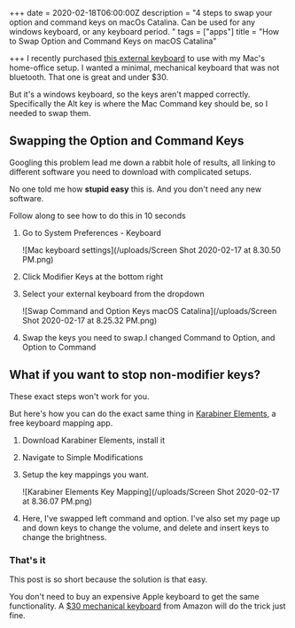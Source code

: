 +++
date = 2020-02-18T06:00:00Z
description = "4 steps to swap your option and command keys on macOs Catalina. Can be used for any windows keyboard, or any keyboard period. "
tags = ["apps"]
title = "How to Swap Option and Command Keys on macOS Catalina"

+++
I recently purchased [this external keyboard](https://amzn.to/2wkqrdG) to use with my Mac's home-office setup. I wanted a minimal, mechanical keyboard that was not bluetooth. That one is great and under $30.

But it's a windows keyboard, so the keys aren't mapped correctly. Specifically the Alt key is where the Mac Command key should be, so I needed to swap them.

## Swapping the Option and Command Keys

Googling this problem lead me down a rabbit hole of results, all linking to different software you need to download with complicated setups.

No one told me how **stupid easy** this is. And you don't need any new software.

Follow along to see how to do this in 10 seconds

1. Go to System Preferences - Keyboard

   ![Mac keyboard settings](/uploads/Screen Shot 2020-02-17 at 8.30.50 PM.png)
2. Click Modifier Keys at the bottom right
3. Select your external keyboard from the dropdown

   ![Swap Command and Option Keys macOS Catalina](/uploads/Screen Shot 2020-02-17 at 8.25.32 PM.png)
4. Swap the keys you need to swap.I changed Command to Option, and Option to Command

## What if you want to stop non-modifier keys?

These exact steps won't work for you.

But here's how you can do the exact same thing in [Karabiner Elements](https://pqrs.org/osx/karabiner/), a free keyboard mapping app. 

1. Download Karabiner Elements, install it
2. Navigate to Simple Modifications
3. Setup the key mappings you want.

   ![Karabiner Elements Key Mapping](/uploads/Screen Shot 2020-02-17 at 8.36.07 PM.png)
4. Here, I've swapped left command and option. I've also set my page up and down keys to change the volume, and delete and insert keys to change the brightness.

### That's it

This post is so short because the solution is that easy.

You don't need to buy an expensive Apple keyboard to get the same functionality. A [$30 mechanical keyboard](https://amzn.to/2wkqrdG) from Amazon will do the trick just fine. 
